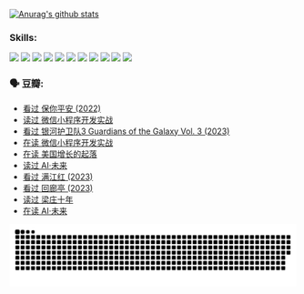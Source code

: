 
[![Anurag's github stats](https://github-readme-stats.vercel.app/api?username=w940853815)](https://github.com/anuraghazra/github-readme-stats)

### Skills:

<code><img height="32" src="https://cdn.jsdelivr.net/npm/simple-icons@v5/icons/python.svg"></code>
<code><img height="32" src="https://cdn.jsdelivr.net/npm/simple-icons@v5/icons/javascript.svg"></code>
<code><img height="32" src="https://cdn.jsdelivr.net/npm/simple-icons@v5/icons/django.svg"></code>
<code><img height="32" src="https://cdn.jsdelivr.net/npm/simple-icons@v5/icons/flask.svg"></code>
<code><img height="32" src="https://cdn.jsdelivr.net/npm/simple-icons@v5/icons/vuetify.svg"></code>
<code><img height="32" src="https://cdn.jsdelivr.net/npm/simple-icons@v5/icons/git.svg"></code>
<code><img height="32" src="https://cdn.jsdelivr.net/npm/simple-icons@v5/icons/docker.svg"></code>
<code><img height="32" src="https://cdn.jsdelivr.net/npm/simple-icons@v5/icons/postgresql.svg"></code>
<code><img height="32" src="https://cdn.jsdelivr.net/npm/simple-icons@v5/icons/elasticsearch.svg"></code>
<code><img height="32" src="https://cdn.jsdelivr.net/npm/simple-icons@v5/icons/macos.svg"></code>
<code><img height="32" src="https://cdn.jsdelivr.net/npm/simple-icons@v5/icons/linux.svg"></code>

### 🗣 豆瓣:

<!-- DOUBAN-ACTIVITIES:START -->
- [看过 保你平安‎ (2022)](https://www.douban.com/people/136069238/status/4239139510/?_i=85045587)
- [读过 微信小程序开发实战](https://www.douban.com/people/136069238/status/4237321528/?_i=85045587)
- [看过 银河护卫队3 Guardians of the Galaxy Vol. 3‎ (2023)](https://www.douban.com/people/136069238/status/4236631849/?_i=85045587)
- [在读 微信小程序开发实战](https://www.douban.com/people/136069238/status/4230177692/?_i=85045587)
- [在读 美国增长的起落](https://www.douban.com/people/136069238/status/4220055912/?_i=85045587)
- [读过 AI·未来](https://www.douban.com/people/136069238/status/4220054171/?_i=85045587)
- [看过 满江红‎ (2023)](https://www.douban.com/people/136069238/status/4219146433/?_i=85045587)
- [看过 回廊亭‎ (2023)](https://www.douban.com/people/136069238/status/4215992758/?_i=85045587)
- [读过 梁庄十年](https://www.douban.com/people/136069238/status/4206664969/?_i=85045587)
- [在读 AI·未来](https://www.douban.com/people/136069238/status/4206653520/?_i=85045587)
<!-- DOUBAN-ACTIVITIES:END -->


![Snake animation](https://raw.githubusercontent.com/w940853815/w940853815/output/github-contribution-grid-snake.svg)

<!--
**w940853815/w940853815** is a ✨ _special_ ✨ repository because its `README.md` (this file) appears on your GitHub profile.

Here are some ideas to get you started:

- 🔭 I’m currently working on ...
- 🌱 I’m currently learning ...
- 👯 I’m looking to collaborate on ...
- 🤔 I’m looking for help with ...
- 💬 Ask me about ...
- 📫 How to reach me: ...
- 😄 Pronouns: ...
- ⚡ Fun fact: ...
-->
